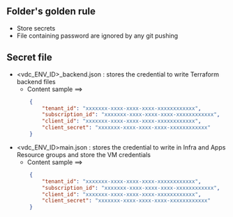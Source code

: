 Folder's golden rule
------------
-	Store secrets
-	File containing password are ignored by any git pushing


Secret file
------------
-	<vdc_ENV_ID>_backend.json : stores the credential to write Terraform backend files
    - Content sample ==>
    ```json
        {
            "tenant_id": "xxxxxxx-xxxx-xxxx-xxxx-xxxxxxxxxxxx",
            "subscription_id": "xxxxxxx-xxxx-xxxx-xxxx-xxxxxxxxxxxx",
            "client_id": "xxxxxxx-xxxx-xxxx-xxxx-xxxxxxxxxxxx",
            "client_secret": "xxxxxxx-xxxx-xxxx-xxxx-xxxxxxxxxxxx"
        }
    ```
-	<vdc_ENV_ID>main.json : stores the credential to write in Infra and Apps Resource groups and store the VM credentials
    - Content sample ==>
    ```json
        {
            "tenant_id": "xxxxxxx-xxxx-xxxx-xxxx-xxxxxxxxxxxx",
            "subscription_id": "xxxxxxx-xxxx-xxxx-xxxx-xxxxxxxxxxxx",
            "client_id": "xxxxxxx-xxxx-xxxx-xxxx-xxxxxxxxxxxx",
            "client_secret": "xxxxxxx-xxxx-xxxx-xxxx-xxxxxxxxxxxx"
        }
    ```
